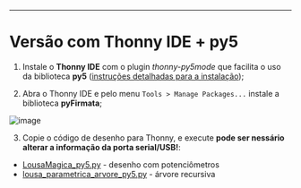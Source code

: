----

# Versão com Thonny IDE + py5

1. Instale o **Thonny IDE** com o plugin *thonny-py5mode* que facilita o uso da biblioteca **py5** ([instruções detalhadas para a instalação](https://abav.lugaralgum.com/como-instalar-py5/));

2. Abra o Thonny IDE e pelo menu `Tools > Manage Packages...`  instale a biblioteca **pyFirmata**;

![image](https://user-images.githubusercontent.com/3694604/182469522-891bfd03-1e18-4176-8507-da0d385740ab.png)

3. Copie o código de desenho para Thonny, e execute **pode ser nessário alterar a informação da porta serial/USB!**:
  - [LousaMagica_py5.py](LousaMagica_py5/LousaMagica_py5.py) - desenho com potenciômetros
  - [lousa_parametrica_arvore_py5.py](lousa_parametrica_arvore_py5/lousa_parametrica_arvore_py5.py) - árvore recursiva
